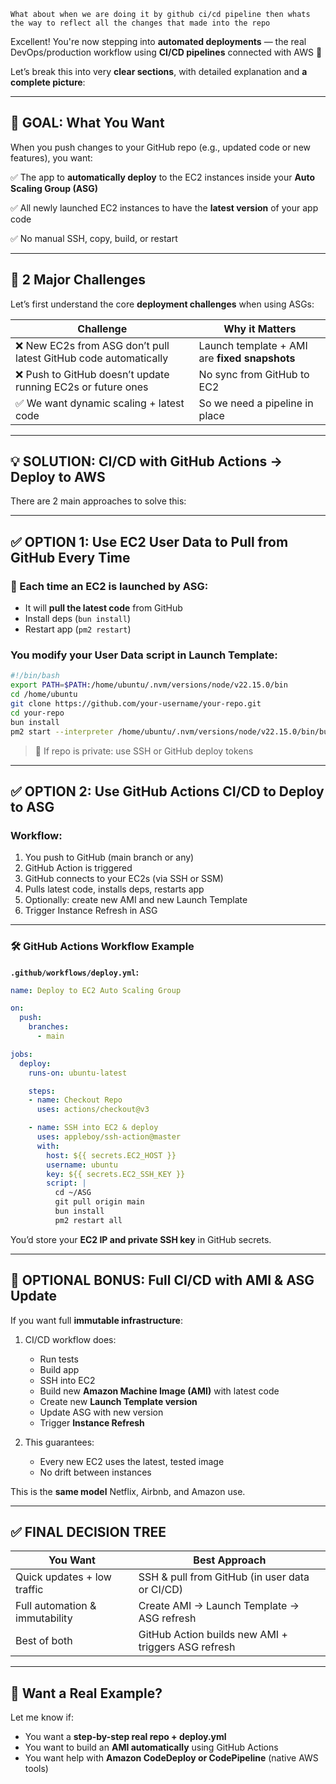 ```
What about when we are doing it by github ci/cd pipeline then whats the way to reflect all the changes that made into the repo
```

Excellent! You're now stepping into **automated deployments** — the real DevOps/production workflow using **CI/CD pipelines** connected with AWS 🚀

Let’s break this into very **clear sections**, with detailed explanation and **a complete picture**:

---

## 🧩 GOAL: What You Want

When you push changes to your GitHub repo (e.g., updated code or new features), you want:

✅ The app to **automatically deploy** to the EC2 instances inside your **Auto Scaling Group (ASG)**

✅ All newly launched EC2 instances to have the **latest version** of your app code

✅ No manual SSH, copy, build, or restart

---

## 🎯 2 Major Challenges

Let’s first understand the core **deployment challenges** when using ASGs:

| Challenge | Why it Matters |
|----------|----------------|
| ❌ New EC2s from ASG don’t pull latest GitHub code automatically | Launch template + AMI are **fixed snapshots** |
| ❌ Push to GitHub doesn’t update running EC2s or future ones | No sync from GitHub to EC2 |
| ✅ We want dynamic scaling + latest code | So we need a pipeline in place |

---

## 💡 SOLUTION: CI/CD with GitHub Actions → Deploy to AWS

There are 2 main approaches to solve this:

---

## ✅ **OPTION 1: Use EC2 User Data to Pull from GitHub Every Time**

### 🔁 Each time an EC2 is launched by ASG:
- It will **pull the latest code** from GitHub
- Install deps (`bun install`)
- Restart app (`pm2 restart`)

### You modify your **User Data script in Launch Template**:

```bash
#!/bin/bash
export PATH=$PATH:/home/ubuntu/.nvm/versions/node/v22.15.0/bin
cd /home/ubuntu
git clone https://github.com/your-username/your-repo.git
cd your-repo
bun install
pm2 start --interpreter /home/ubuntu/.nvm/versions/node/v22.15.0/bin/bun index.ts
```

> 🧠 If repo is private: use SSH or GitHub deploy tokens

---

## ✅ **OPTION 2: Use GitHub Actions CI/CD to Deploy to ASG**

### Workflow:
1. You push to GitHub (main branch or any)
2. GitHub Action is triggered
3. GitHub connects to your EC2s (via SSH or SSM)
4. Pulls latest code, installs deps, restarts app
5. Optionally: create new AMI and new Launch Template
6. Trigger Instance Refresh in ASG

---

### 🛠️ GitHub Actions Workflow Example

**`.github/workflows/deploy.yml`:**

```yaml
name: Deploy to EC2 Auto Scaling Group

on:
  push:
    branches:
      - main

jobs:
  deploy:
    runs-on: ubuntu-latest

    steps:
    - name: Checkout Repo
      uses: actions/checkout@v3

    - name: SSH into EC2 & deploy
      uses: appleboy/ssh-action@master
      with:
        host: ${{ secrets.EC2_HOST }}
        username: ubuntu
        key: ${{ secrets.EC2_SSH_KEY }}
        script: |
          cd ~/ASG
          git pull origin main
          bun install
          pm2 restart all
```

You’d store your **EC2 IP and private SSH key** in GitHub secrets.

---

## 🔁 OPTIONAL BONUS: Full CI/CD with AMI & ASG Update

If you want full **immutable infrastructure**:

1. CI/CD workflow does:
   - Run tests
   - Build app
   - SSH into EC2
   - Build new **Amazon Machine Image (AMI)** with latest code
   - Create new **Launch Template version**
   - Update ASG with new version
   - Trigger **Instance Refresh**

2. This guarantees:
   - Every new EC2 uses the latest, tested image
   - No drift between instances

This is the **same model** Netflix, Airbnb, and Amazon use.

---

## ✅ FINAL DECISION TREE

| You Want | Best Approach |
|----------|----------------|
| Quick updates + low traffic | SSH & pull from GitHub (in user data or CI/CD) |
| Full automation & immutability | Create AMI → Launch Template → ASG refresh |
| Best of both | GitHub Action builds new AMI + triggers ASG refresh |

---

## 👀 Want a Real Example?

Let me know if:
- You want a **step-by-step real repo + deploy.yml**
- You want to build an **AMI automatically** using GitHub Actions
- You want help with **Amazon CodeDeploy or CodePipeline** (native AWS tools)